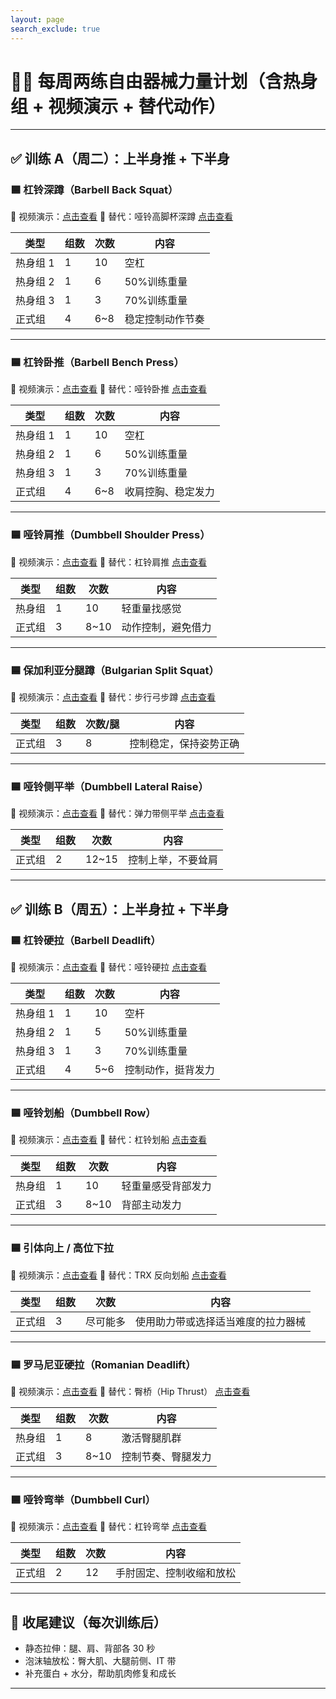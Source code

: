 ```yaml
---
layout: page
search_exclude: true
---
```

# 🏋️‍♂️ 每周两练自由器械力量计划（含热身组 + 视频演示 + 替代动作）

---

## ✅ 训练 A（周二）：上半身推 + 下半身

### 🟦 杠铃深蹲（Barbell Back Squat）
🎥 视频演示：[点击查看](https://www.youtube.com/watch?v=ultWZbUMPL8)
🔁 替代：哑铃高脚杯深蹲 [点击查看](https://www.youtube.com/watch?v=6xwGFn-J_Q0)

| 类型     | 组数 | 次数 | 内容          |
|----------|------|------|---------------|
| 热身组 1 | 1    | 10   | 空杠           |
| 热身组 2 | 1    | 6    | 50%训练重量     |
| 热身组 3 | 1    | 3    | 70%训练重量     |
| 正式组   | 4    | 6~8  | 稳定控制动作节奏 |

---

### 🟦 杠铃卧推（Barbell Bench Press）
🎥 视频演示：[点击查看](https://www.youtube.com/watch?v=gRVjAtPip0Y)
🔁 替代：哑铃卧推 [点击查看](https://www.youtube.com/watch?v=VmB1G1K7v94)

| 类型     | 组数 | 次数 | 内容          |
|----------|------|------|---------------|
| 热身组 1 | 1    | 10   | 空杠           |
| 热身组 2 | 1    | 6    | 50%训练重量     |
| 热身组 3 | 1    | 3    | 70%训练重量     |
| 正式组   | 4    | 6~8  | 收肩控胸、稳定发力 |

---

### 🟦 哑铃肩推（Dumbbell Shoulder Press）
🎥 视频演示：[点击查看](https://www.youtube.com/watch?v=B-aVuyhvLHU)
🔁 替代：杠铃肩推 [点击查看](https://www.youtube.com/watch?v=CnBmiBqp-AI)

| 类型     | 组数 | 次数 | 内容         |
|----------|------|------|--------------|
| 热身组   | 1    | 10   | 轻重量找感觉    |
| 正式组   | 3    | 8~10 | 动作控制，避免借力 |

---

### 🟦 保加利亚分腿蹲（Bulgarian Split Squat）
🎥 视频演示：[点击查看](https://www.youtube.com/watch?v=2C-uNgKwPLE)
🔁 替代：步行弓步蹲 [点击查看](https://www.youtube.com/watch?v=wrwwXE_x-pQ)

| 类型     | 组数 | 次数/腿 | 内容               |
|----------|------|--------|--------------------|
| 正式组   | 3    | 8      | 控制稳定，保持姿势正确 |

---

### 🟦 哑铃侧平举（Dumbbell Lateral Raise）
🎥 视频演示：[点击查看](https://www.youtube.com/watch?v=kDqklk1ZESo)
🔁 替代：弹力带侧平举 [点击查看](https://www.youtube.com/watch?v=m0hUjDFSP84)

| 类型     | 组数 | 次数   | 内容             |
|----------|------|--------|------------------|
| 正式组   | 2    | 12~15  | 控制上举，不要耸肩 |

---

## ✅ 训练 B（周五）：上半身拉 + 下半身

### 🟦 杠铃硬拉（Barbell Deadlift）
🎥 视频演示：[点击查看](https://www.youtube.com/watch?v=op9kVnSso6Q)
🔁 替代：哑铃硬拉 [点击查看](https://www.youtube.com/watch?v=ytGaGIn3SjE)

| 类型     | 组数 | 次数 | 内容          |
|----------|------|------|---------------|
| 热身组 1 | 1    | 10   | 空杆           |
| 热身组 2 | 1    | 5    | 50%训练重量     |
| 热身组 3 | 1    | 3    | 70%训练重量     |
| 正式组   | 4    | 5~6  | 控制动作，挺背发力 |

---

### 🟦 哑铃划船（Dumbbell Row）
🎥 视频演示：[点击查看](https://www.youtube.com/watch?v=pYcpY20QaE8)
🔁 替代：杠铃划船 [点击查看](https://www.youtube.com/watch?v=FWJR5Ve8bnQ)

| 类型     | 组数 | 次数 | 内容           |
|----------|------|------|----------------|
| 热身组   | 1    | 10   | 轻重量感受背部发力 |
| 正式组   | 3    | 8~10 | 背部主动发力      |

---

### 🟦 引体向上 / 高位下拉
🎥 视频演示：[点击查看](https://www.youtube.com/watch?v=eGo4IYlbE5g)
🔁 替代：TRX 反向划船 [点击查看](https://www.youtube.com/watch?v=RQbKc0zDFxQ)

| 类型     | 组数 | 次数     | 内容                      |
|----------|------|----------|---------------------------|
| 正式组   | 3    | 尽可能多 | 使用助力带或选择适当难度的拉力器械 |

---

### 🟦 罗马尼亚硬拉（Romanian Deadlift）
🎥 视频演示：[点击查看](https://www.youtube.com/watch?v=2SHsk9AzdjA)
🔁 替代：臀桥（Hip Thrust） [点击查看](https://www.youtube.com/watch?v=YTg-yiZ4w-k)

| 类型     | 组数 | 次数 | 内容             |
|----------|------|------|------------------|
| 热身组   | 1    | 8    | 激活臀腿肌群        |
| 正式组   | 3    | 8~10 | 控制节奏、臀腿发力     |

---

### 🟦 哑铃弯举（Dumbbell Curl）
🎥 视频演示：[点击查看](https://www.youtube.com/watch?v=ykJmrZ5v0Oo)
🔁 替代：杠铃弯举 [点击查看](https://www.youtube.com/watch?v=kwG2ipFRgfo)

| 类型     | 组数 | 次数 | 内容              |
|----------|------|------|-------------------|
| 正式组   | 2    | 12   | 手肘固定、控制收缩和放松 |
---

## 🧘 收尾建议（每次训练后）

- 静态拉伸：腿、肩、背部各 30 秒
- 泡沫轴放松：臀大肌、大腿前侧、IT 带
- 补充蛋白 + 水分，帮助肌肉修复和成长

---
